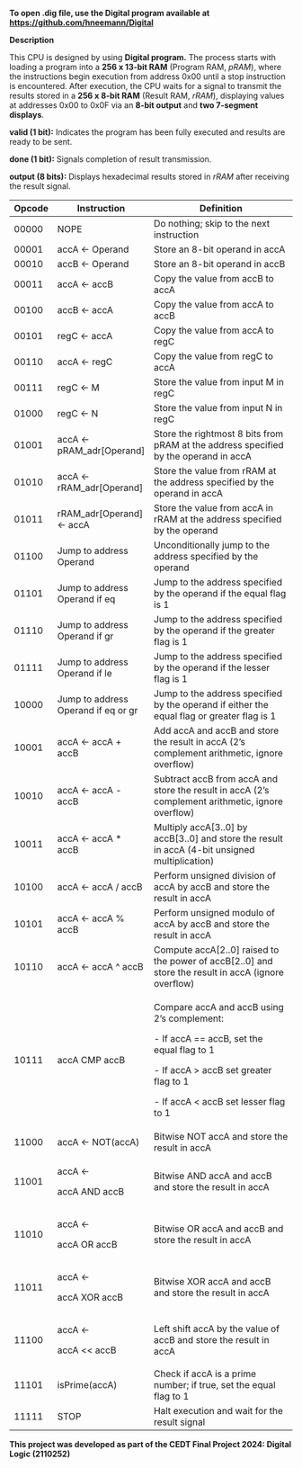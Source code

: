 **To open .dig file, use the Digital program available at https://github.com/hneemann/Digital**

**Description**

This CPU is designed by using **Digital program.** The process starts
with loading a program into a **256 x 13-bit RAM** (Program RAM,
*pRAM*), where the instructions begin execution from address 0x00 until
a stop instruction is encountered. After execution, the CPU waits for a
signal to transmit the results stored in a **256 x 8-bit RAM** (Result
RAM, *rRAM*), displaying values at addresses 0x00 to 0x0F via an **8-bit
output** and **two 7-segment displays**.


**valid (1 bit):** Indicates the program has been fully executed and
results are ready to be sent.

**done (1 bit):** Signals completion of result transmission.

**output (8 bits):** Displays hexadecimal results stored in *rRAM* after
receiving the result signal.


<table>
<colgroup>
<col style="width: 10%" />
<col style="width: 25%" />
<col style="width: 63%" />
</colgroup>
<thead>
<tr class="header">
<th>Opcode</th>
<th>Instruction</th>
<th>Definition</th>
</tr>
</thead>
<tbody>
<tr class="odd">
<td>00000</td>
<td>NOPE</td>
<td>Do nothing; skip to the next instruction</td>
</tr>
<tr class="even">
<td>00001</td>
<td>accA ← Operand</td>
<td>Store an 8-bit operand in accA</td>
</tr>
<tr class="odd">
<td>00010</td>
<td>accB ← Operand</td>
<td>Store an 8-bit operand in accB</td>
</tr>
<tr class="even">
<td>00011</td>
<td>accA ← accB</td>
<td>Copy the value from accB to accA</td>
</tr>
<tr class="odd">
<td>00100</td>
<td>accB ← accA</td>
<td>Copy the value from accA to accB</td>
</tr>
<tr class="even">
<td>00101</td>
<td>regC ← accA</td>
<td>Copy the value from accA to regC</td>
</tr>
<tr class="odd">
<td>00110</td>
<td>accA ← regC</td>
<td>Copy the value from regC to accA</td>
</tr>
<tr class="even">
<td>00111</td>
<td>regC ← M</td>
<td>Store the value from input M in regC</td>
</tr>
<tr class="odd">
<td>01000</td>
<td>regC ← N</td>
<td>Store the value from input N in regC</td>
</tr>
<tr class="even">
<td>01001</td>
<td>accA ← pRAM_adr[Operand]</td>
<td>Store the rightmost 8 bits from pRAM at the address specified by the
operand in accA</td>
</tr>
<tr class="odd">
<td>01010</td>
<td>accA ← rRAM_adr[Operand]</td>
<td>Store the value from rRAM at the address specified by the operand in
accA</td>
</tr>
<tr class="even">
<td>01011</td>
<td>rRAM_adr[Operand] ← accA</td>
<td>Store the value from accA in rRAM at the address specified by the
operand</td>
</tr>
<tr class="odd">
<td>01100</td>
<td>Jump to address Operand</td>
<td>Unconditionally jump to the address specified by the operand</td>
</tr>
<tr class="even">
<td>01101</td>
<td>Jump to address Operand if eq</td>
<td>Jump to the address specified by the operand if the equal flag is
1</td>
</tr>
<tr class="odd">
<td>01110</td>
<td>Jump to address Operand if gr</td>
<td>Jump to the address specified by the operand if the greater flag is
1</td>
</tr>
<tr class="even">
<td>01111</td>
<td>Jump to address Operand if le</td>
<td>Jump to the address specified by the operand if the lesser flag is
1</td>
</tr>
<tr class="odd">
<td>10000</td>
<td>Jump to address Operand if eq or gr</td>
<td>Jump to the address specified by the operand if either the equal
flag or greater flag is 1</td>
</tr>
<tr class="even">
<td>10001</td>
<td>accA ← accA + accB</td>
<td>Add accA and accB and store the result in accA (2’s complement
arithmetic, ignore overflow)</td>
</tr>
<tr class="odd">
<td>10010</td>
<td>accA ← accA - accB</td>
<td>Subtract accB from accA and store the result in accA (2’s complement
arithmetic, ignore overflow)</td>
</tr>
<tr class="even">
<td>10011</td>
<td>accA ← accA * accB</td>
<td>Multiply accA[3..0] by accB[3..0] and store the result in accA
(4-bit unsigned multiplication)</td>
</tr>
<tr class="odd">
<td>10100</td>
<td>accA ← accA / accB</td>
<td>Perform unsigned division of accA by accB and store the result in
accA</td>
</tr>
<tr class="even">
<td>10101</td>
<td>accA ← accA % accB</td>
<td>Perform unsigned modulo of accA by accB and store the result in
accA</td>
</tr>
<tr class="odd">
<td>10110</td>
<td>accA ← accA ^ accB</td>
<td>Compute accA[2..0] raised to the power of accB[2..0] and store the
result in accA (ignore overflow)</td>
</tr>
<tr class="even">
<td>10111</td>
<td>accA CMP accB</td>
<td><p>Compare accA and accB using 2’s complement:</p>
<p>- If accA == accB, set the equal flag to 1</p>
<p>- If accA &gt; accB set greater flag to 1</p>
<p>- If accA &lt; accB set lesser flag to 1</p></td>
</tr>
<tr class="odd">
<td>11000</td>
<td>accA ← NOT(accA)</td>
<td>Bitwise NOT accA and store the result in accA</td>
</tr>
<tr class="even">
<td>11001</td>
<td><p>accA ←</p>
<p>accA AND accB</p></td>
<td>Bitwise AND accA and accB and store the result in accA</td>
</tr>
<tr class="odd">
<td>11010</td>
<td><p>accA ←</p>
<p>accA OR accB</p></td>
<td>Bitwise OR accA and accB and store the result in accA</td>
</tr>
<tr class="even">
<td>11011</td>
<td><p>accA ←</p>
<p>accA XOR accB</p></td>
<td>Bitwise XOR accA and accB and store the result in accA</td>
</tr>
<tr class="odd">
<td>11100</td>
<td><p>accA ←</p>
<p>accA &lt;&lt; accB</p></td>
<td>Left shift accA by the value of accB and store the result in
accA</td>
</tr>
<tr class="even">
<td>11101</td>
<td>isPrime(accA)</td>
<td>Check if accA is a prime number; if true, set the equal flag to
1</td>
</tr>
<tr class="odd">
<td>11111</td>
<td>STOP</td>
<td>Halt execution and wait for the result signal</td>
</tr>
</tbody>
</table>

**This project was developed as part of the CEDT Final Project 2024:
Digital Logic (2110252)**
